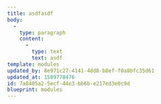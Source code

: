 ```yaml
---
title: asdfasdf
body:
  -
    type: paragraph
    content:
      -
        type: text
        text: asdf
template: modules
updated_by: 8e971c27-4141-4dd8-b8ef-f0a8bfc35d61
updated_at: 1589778476
id: 7a8405a2-5ecf-44e3-bb6b-e217ed3e0c9d
blueprint: modules
---
```

